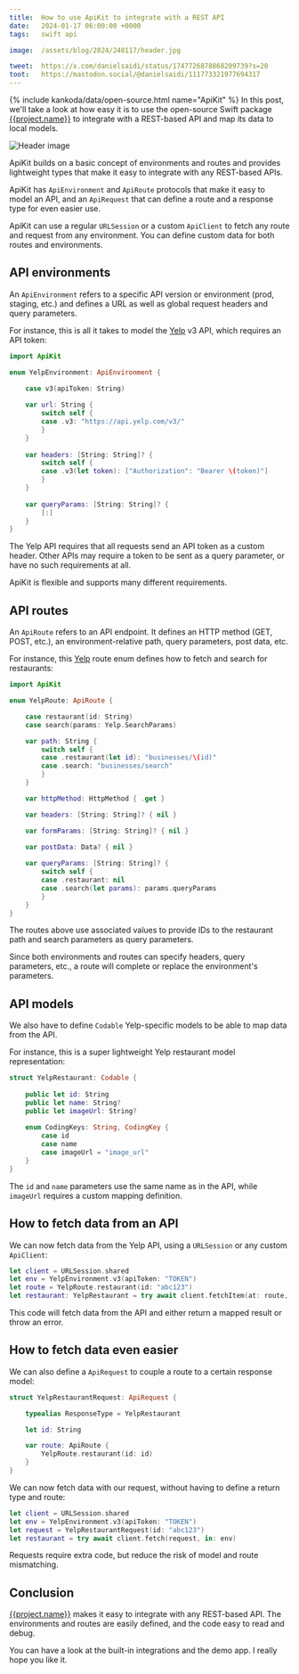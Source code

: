 ```yaml
---
title:  How to use ApiKit to integrate with a REST API
date:   2024-01-17 06:00:00 +0000
tags:   swift api

image:  /assets/blog/2024/240117/header.jpg

tweet:  https://x.com/danielsaidi/status/1747726878868209739?s=20
toot:   https://mastodon.social/@danielsaidi/111773321977694317
---
```


{% include kankoda/data/open-source.html name="ApiKit" %}
In this post, we'll take a look at how easy it is to use the open-source Swift package [{{project.name}}]({{project.url}}) to integrate with a REST-based API and map its data to local models.

![Header image]({{project.header}})

ApiKit builds on a basic concept of environments and routes and provides lightweight types that make it easy to integrate with any REST-based APIs.

ApiKit has ``ApiEnvironment`` and ``ApiRoute`` protocols that make it easy to model an API, and an ``ApiRequest`` that can define a route and a response type for even easier use.

ApiKit can use a regular `URLSession` or a custom ``ApiClient`` to fetch any route and request from any environment. You can define custom data for both routes and environments. 


## API environments

An ``ApiEnvironment`` refers to a specific API version or environment (prod, staging, etc.) and defines a URL as well as global request headers and query parameters.

For instance, this is all it takes to model the [Yelp](https://yelp.com) v3 API, which requires an API token:

```swift
import ApiKit

enum YelpEnvironment: ApiEnvironment {

    case v3(apiToken: String)
    
    var url: String {
        switch self {
        case .v3: "https://api.yelp.com/v3/"
        }
    }
 
    var headers: [String: String]? {
        switch self {
        case .v3(let token): ["Authorization": "Bearer \(token)"]
        }
    }
    
    var queryParams: [String: String]? {
        [:]
    }
}
```

The Yelp API requires that all requests send an API token as a custom header. Other APIs may require a token to be sent as a query parameter, or have no such requirements at all. 

ApiKit is flexible and supports many different requirements.


## API routes

An ``ApiRoute`` refers to an API endpoint. It defines an HTTP method (GET, POST, etc.), an environment-relative path, query parameters, post data, etc.

For instance, this [Yelp](https://yelp.com) route enum defines how to fetch and search for restaurants:

```swift
import ApiKit

enum YelpRoute: ApiRoute {

    case restaurant(id: String)
    case search(params: Yelp.SearchParams)

    var path: String {
        switch self {
        case .restaurant(let id): "businesses/\(id)"
        case .search: "businesses/search"
        }
    }

    var httpMethod: HttpMethod { .get }

    var headers: [String: String]? { nil }

    var formParams: [String: String]? { nil }

    var postData: Data? { nil }
    
    var queryParams: [String: String]? {
        switch self {
        case .restaurant: nil
        case .search(let params): params.queryParams
        }
    }
}
```

The routes above use associated values to provide IDs to the restaurant path and search parameters as query parameters. 

Since both environments and routes can specify headers, query parameters, etc., a route will complete or replace the environment's parameters.


## API models

We also have to define `Codable` Yelp-specific models to be able to map data from the API. 

For instance, this is a super lightweight Yelp restaurant model representation:

```swift
struct YelpRestaurant: Codable {
    
    public let id: String
    public let name: String?
    public let imageUrl: String?
    
    enum CodingKeys: String, CodingKey {
        case id
        case name
        case imageUrl = "image_url"
    }
}
```

The `id` and `name` parameters use the same name as in the API, while `imageUrl` requires a custom mapping definition.


## How to fetch data from an API

We can now fetch data from the Yelp API, using a `URLSession` or any custom ``ApiClient``:

```swift
let client = URLSession.shared
let env = YelpEnvironment.v3(apiToken: "TOKEN") 
let route = YelpRoute.restaurant(id: "abc123") 
let restaurant: YelpRestaurant = try await client.fetchItem(at: route, in: env)
```

This code will fetch data from the API and either return a mapped result or throw an error.


## How to fetch data even easier

We can also define a ``ApiRequest`` to couple a route to a certain response model:

```swift
struct YelpRestaurantRequest: ApiRequest {

    typealias ResponseType = YelpRestaurant

    let id: String

    var route: ApiRoute { 
        YelpRoute.restaurant(id: id)
    }
}
```

We can now fetch data with our request, without having to define a return type and route:

```swift
let client = URLSession.shared
let env = YelpEnvironment.v3(apiToken: "TOKEN") 
let request = YelpRestaurantRequest(id: "abc123") 
let restaurant = try await client.fetch(request, in: env)
```

Requests require extra code, but reduce the risk of model and route mismatching.


## Conclusion

[{{project.name}}]({{project.url}}) makes it easy to integrate with any REST-based API. The environments and routes are easily defined, and the code easy to read and debug.

You can have a look at the built-in integrations and the demo app. I really hope you like it.

